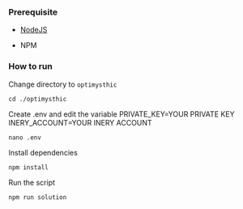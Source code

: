 ### Prerequisite

- [NodeJS](https://nodejs.org/en/)

- NPM



### How to run

Change directory to ```optimysthic```

```shell
cd ./optimysthic
```

Create .env and edit the variable
PRIVATE_KEY=YOUR PRIVATE KEY
INERY_ACCOUNT=YOUR INERY ACCOUNT

```shell
nano .env
```

Install dependencies

```shell
npm install
```

Run the script

```
npm run solution
```
